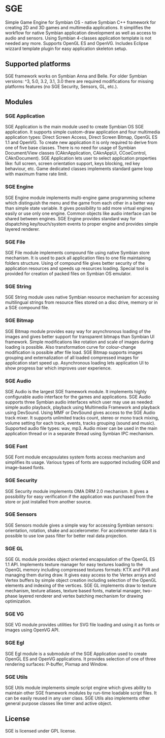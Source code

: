 # SGE
Simple Game Engine for Symbian OS - native Symbian C++ framework for creating 2D and 3D games and multimedia applications. It simplifies the workflow for native Symbian application development as well as access to audio and sensors. Using Symbian 4-classes application template is not needed any more. Supports OpenGL ES and OpenVG. Includes Eclipse wizzard template plugin for easy application skeleton setup.

## Supported platforms
SGE framework works on Symbian Anna and Belle. For older Symbian versions: ^3, 5.0, 3.2, 3.1, 3.0 there are required modifications for missing platforms features (no SGE Security, Sensors, GL, etc.).

## Modules

### SGE Application 
SGE Application is the main module used to create Symbian OS SGE application. It supports simple custom-draw application and four multimedia application types: Direct Screen Access, Direct Screen Bitmap, OpenGL ES 1.1 and OpenVG. To create new application it is only required to derive from one of five base classes. There is no need for usage of Symbian Document/View classes (CAknApplication, CAknAppUi, CCoeControl, CAknDocument). SGE Application lets user to select application properties like: full screen, screen orientation support, keys blocking, red key behaviour, etc. Game dedicated classes implements standard game loop with maximum frame rate limit.

### SGE Engine 
SGE Engine module implements multi-engine game programming scheme which distinguish the menu and the game from each other in a better way than simple state variable. It gives possibility to add more virtual engines easily or use only one engine. Common objects like audio interface can be shared between engines. SGE Engine provides standard way for dispatching key/touch/system events to proper engine and provides simple layered renderer.

### SGE File 
SGE File module implements compound file using native Symbian store mechanism. It is used to pack all application files to one file maintaining folders structure. Using of compound file gives better security of the application resources and speeds up resources loading. Special tool is provided for creation of packed files on Symbian OS emulator.

### SGE String
SGE String module uses native Symbian resource mechanism for accessing multilingual strings from resource files stored on a disc drive, memory or in a SGE compound file.

### SGE Bitmap 
SGE Bitmap module provides easy way for asynchronous loading of the images and gives better support for transparent bitmaps than Symbian UI framework. Simple modifications like rotation and scale of images during loading is possible. Also transformation curve for colour-change modification is possible after file load. SGE Bitmap supports images grouping and externalization of all loaded compressed images for application start speed up. Asynchronous loading lets application UI to show progress bar which improves user experience.

### SGE Audio 
SGE Audio is the largest SGE framework module. It implements highly configurable audio interface for the games and applications. SGE Audio supports three Symbian audio interfaces which user may use as needed: simple audio playback, playback using Multimedia Framework and playback using DevSound. Using MMF or DevSound gives access to the SGE Audio track mixer. It supports unlimited tracks count, stereo or mono track mixing, volume setting for each track, events, tracks grouping (sound and music). Supported audio file types: wav, mp3. Audio mixer can be used in the main application thread or in a separate thread using Symbian IPC mechanism. 

### SGE Font 
SGE Font module encapsulates system fonts access mechanism and simplifies its usage. Various types of fonts are supported including GDR and image-based fonts.

### SGE Security 
SGE Security module implements OMA DRM 2.0 mechanism. It gives a possibility for easy verification if the application was purchased from the store or just installed from another source.

### SGE Sensors 
SGE Sensors module gives a simple way for accessing Symbian sensors: orientation, rotation, shake and accelerometer. For accelerometer data it is possible to use low pass filter for better real data projection.

### SGE GL 
SGE GL module provides object oriented encapsulation of the OpenGL ES 1.1 API. Implements texture manager for easy textures loading to the OpenGL memory including compressed textures formats: KTX and PVR and managing them during draw. It gives easy access to the Vertex arrays and Vertex buffers by simple object creation including selection of the OpenGL elements and indexing of the vertices. SGE GL implements draw to texture mechanism, texture atlases, texture based fonts, material manager, two-phase layered renderer and vertex batching mechanism for drawing optimization. 

### SGE VG 
SGE VG module provides utilities for SVG file loading and using it as fonts or images using OpenVG API.

### SGE Egl 
SGE Egl module is a submodule of the SGE Application used to create OpenGL ES and OpenVG applications. It provides selection of one of three rendering surfaces: P-buffer, Pixmap and Window.

### SGE Utils 
SGE Utils module implements simple script engine which gives ability to maintain other SGE framework modules by run-time loadable script files. It can be easily reused in any user class. SGE Utils also implements other general purpose classes like timer and active object.

## License
SGE is licensed under GPL license.

